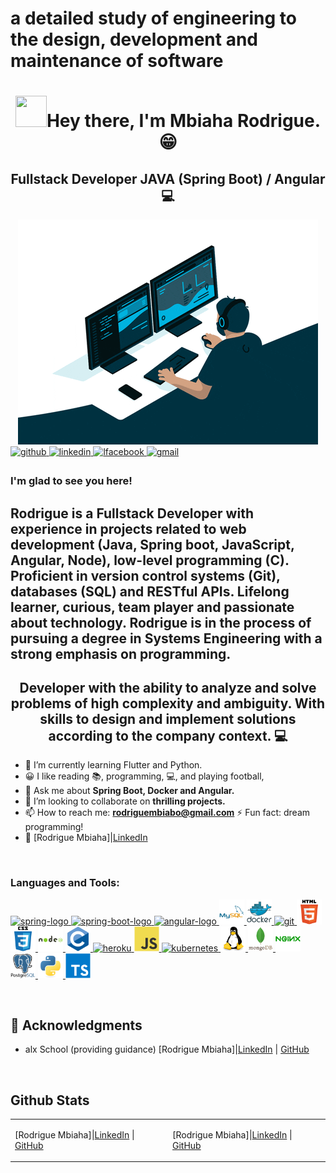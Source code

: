 # a detailed study of engineering to the design, development and maintenance of software


<h1 align="center"><img width="50px" height="50px" src="https://c.tenor.com/SNL9_xhZl9oAAAAj/waving-hand-joypixels.gif"/>Hey there, I'm Mbiaha Rodrigue. 😁</h1>
<h2 align="center">Fullstack Developer JAVA (Spring Boot) / Angular 💻</h2>
<center><img src="https://github.com/EmediongFrancis/EmediongFrancis/blob/main/giphy.gif"/></center>


<a href="https://github.com/rodriguembiabo" target="_blank">
<img src=https://img.shields.io/badge/github-%2324292e.svg?&style=for-the-badge&logo=github&logoColor=white alt=github style="margin-bottom: 5px;" />
</a>
<a href="https://linkedin.com/in/rodrigue-mbiaha-42155a190" target="_blank">
<img src=https://img.shields.io/badge/linkedin-%231E77B5.svg?&style=for-the-badge&logo=linkedin&logoColor=white alt=linkedin style="margin-bottom: 5px;" />
</a>
<a href="https://https://www.facebook.com/rodrigue.mbiabo" target="_blank">
<img src=https://img.shields.io/badge/facebook-%231E77B5.svg?&style=for-the-badge&logo=facebook&logoColor=white alt=lfacebook style="margin-bottom: 5px;" />
</a>
<a href="https://gmail.com.com/rodriguembiabo@gmail.com" target="_blank">
<img src=https://img.shields.io/badge/gmail-%23292929.svg?&style=for-the-badge&logo=gmail&logoColor=red alt=gmail style="margin-bottom: 5px;" />
</a>  
  
### I'm glad to see you here!  
## Rodrigue is a Fullstack Developer with experience in projects related to web development (Java, Spring boot, JavaScript, Angular, Node), low-level programming (C). Proficient in version control systems (Git), databases (SQL) and RESTful APIs. Lifelong learner, curious, team player and passionate about technology. Rodrigue is in the process of pursuing a degree in Systems Engineering with a strong emphasis on programming.

<h2 align="center">
Developer with the ability to analyze and solve problems of high complexity and ambiguity. With skills to design and implement solutions according to the company context. 💻</h2>

- 🌱 I’m currently learning Flutter and Python.
- 😀 I like reading :books:, programming, :computer:,  and playing football, 
- 💬 Ask me about **Spring Boot, Docker and Angular.**
- 👯 I’m looking to collaborate on **thrilling projects.**
- 📫 How to reach me: **rodriguembiabo@gmail.com**
⚡ Fun fact: dream programming!
- 🎯 [Rodrigue Mbiaha]|[LinkedIn](https://linkedin.com/in/rodrigue-mbiaha-42155a190)
<br/>  


<h3 align="left">Languages and Tools:</h3>
<p align="left"> 

<a href="https://spring.io/" target="_blank" rel="noreferrer">
<img src="https://spring.io/images/projects/spring-edf462fec682b9d48cf628eaf9e19521.svg" alt="spring-logo" width="40" height="40"/> 
</a> 

<a href="https://spring.io/" target="_blank" rel="noreferrer">
<img src="https://atomrace.com/blog/wp-content/uploads/2018/05/spring-boot-logo.png" alt="spring-boot-logo" width="40" height="40"/>
</a>

<a href="https://angular.io/" target="_blank" rel="noreferrer">
<img src="https://angular.io/assets/images/logos/angular/angular.png" alt="angular-logo" width="40" height="40"/> 
</a>

<a href="https://www.mysql.com/" target="_blank" rel="noreferrer"> 
<img src="https://raw.githubusercontent.com/devicons/devicon/master/icons/mysql/mysql-original-wordmark.svg" alt="mysql" width="40" height="40"/> 
</a> 

<a href="https://www.docker.com/" target="_blank" rel="noreferrer"> 
<img src="https://raw.githubusercontent.com/devicons/devicon/master/icons/docker/docker-original-wordmark.svg" alt="docker" width="40" height="40"/> 
</a>  
<a href="https://git-scm.com/" target="_blank" rel="noreferrer"> 
<img src="https://www.vectorlogo.zone/logos/git-scm/git-scm-icon.svg" alt="git" width="40" height="40"/> 
</a>  

<a href="https://www.w3.org/html/" target="_blank" rel="noreferrer"> 
<img src="https://raw.githubusercontent.com/devicons/devicon/master/icons/html5/html5-original-wordmark.svg" alt="html5" width="40" height="40"/> 
</a> 

<a href="https://www.w3schools.com/css/" target="_blank" rel="noreferrer"> 
<img src="https://raw.githubusercontent.com/devicons/devicon/master/icons/css3/css3-original-wordmark.svg" alt="css3" width="40" height="40"/> 
</a> 

<a href="https://nodejs.org" target="_blank" rel="noreferrer"> 
<img src="https://raw.githubusercontent.com/devicons/devicon/master/icons/nodejs/nodejs-original-wordmark.svg" alt="nodejs" width="40" height="40"/> 
</a>

<a href="https://www.cprogramming.com/" target="_blank" rel="noreferrer"> 
<img src="https://raw.githubusercontent.com/devicons/devicon/master/icons/c/c-original.svg" alt="c" width="40" height="40"/> 
</a> 

<a href="https://heroku.com" target="_blank" rel="noreferrer"> 
<img src="https://www.vectorlogo.zone/logos/heroku/heroku-icon.svg" alt="heroku" width="40" height="40"/> 
</a> 

<a href="https://developer.mozilla.org/en-US/docs/Web/JavaScript" target="_blank" rel="noreferrer"> 
<img src="https://raw.githubusercontent.com/devicons/devicon/master/icons/javascript/javascript-original.svg" alt="javascript" width="40" height="40"/> 
</a> 

<a href="https://kubernetes.io" target="_blank" rel="noreferrer"> 
<img src="https://www.vectorlogo.zone/logos/kubernetes/kubernetes-icon.svg" alt="kubernetes" width="40" height="40"/> 
</a> 

<a href="https://www.linux.org/" target="_blank" rel="noreferrer"> 
<img src="https://raw.githubusercontent.com/devicons/devicon/master/icons/linux/linux-original.svg" alt="linux" width="40" height="40"/> 
</a>

<a href="https://www.mongodb.com/" target="_blank" rel="noreferrer"> 
<img src="https://raw.githubusercontent.com/devicons/devicon/master/icons/mongodb/mongodb-original-wordmark.svg" alt="mongodb" width="40" height="40"/> 
</a> 

<a href="https://www.nginx.com" target="_blank" rel="noreferrer"> 
<img src="https://raw.githubusercontent.com/devicons/devicon/master/icons/nginx/nginx-original.svg" alt="nginx" width="40" height="40"/> 
</a> 

<a href="https://www.postgresql.org" target="_blank" rel="noreferrer"> 
<img src="https://raw.githubusercontent.com/devicons/devicon/master/icons/postgresql/postgresql-original-wordmark.svg" alt="postgresql" width="40" height="40"/> 
</a> 

<a href="https://www.python.org" target="_blank" rel="noreferrer"> 
<img src="https://raw.githubusercontent.com/devicons/devicon/master/icons/python/python-original.svg" alt="python" width="40" height="40"/> 
</a> 

<a href="https://www.typescriptlang.org/" target="_blank" rel="noreferrer"> 
<img src="https://raw.githubusercontent.com/devicons/devicon/master/icons/typescript/typescript-original.svg" alt="typescript" width="40" height="40"/> 
</a>
 
</p>
<br>


## :mega: Acknowledgments

* alx School (providing guidance)
[Rodrigue Mbiaha]|[LinkedIn](https://linkedin.com/in/rodrigue-mbiaha-42155a190) | [GitHub](https://github.com/malu17)

</div>  

<br/>  

## Github Stats  
<table><tr><td valign="top" width="50%">

[Rodrigue Mbiaha]|[LinkedIn](https://linkedin.com/in/rodrigue-mbiaha-42155a190) | 
[GitHub](https://github.com/rodriguembiabo)


</td><td valign="top" width="50%">

[Rodrigue Mbiaha]|[LinkedIn](https://linkedin.com/in/rodrigue-mbiaha-42155a190) | 
[GitHub](https://github.com/rodriguembiabo)

</td></tr></table>  


<br/>  

